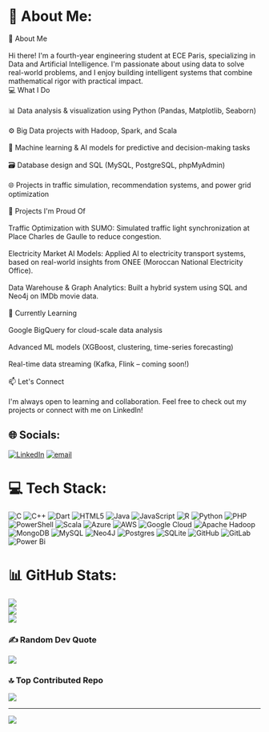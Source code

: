 # 💫 About Me:
👋 About Me<br><br>Hi there! I'm a fourth-year engineering student at ECE Paris, specializing in Data and Artificial Intelligence. I'm passionate about using data to solve real-world problems, and I enjoy building intelligent systems that combine mathematical rigor with practical impact.<br>💻 What I Do<br><br>    📊 Data analysis & visualization using Python (Pandas, Matplotlib, Seaborn)<br><br>    ⚙️ Big Data projects with Hadoop, Spark, and Scala<br><br>    🧠 Machine learning & AI models for predictive and decision-making tasks<br><br>    🗃️ Database design and SQL (MySQL, PostgreSQL, phpMyAdmin)<br><br>    🌐 Projects in traffic simulation, recommendation systems, and power grid optimization<br><br>🚀 Projects I'm Proud Of<br><br>    Traffic Optimization with SUMO: Simulated traffic light synchronization at Place Charles de Gaulle to reduce congestion.<br><br>    Electricity Market AI Models: Applied AI to electricity transport systems, based on real-world insights from ONEE (Moroccan National Electricity Office).<br><br>    Data Warehouse & Graph Analytics: Built a hybrid system using SQL and Neo4j on IMDb movie data.<br><br>🌱 Currently Learning<br><br>    Google BigQuery for cloud-scale data analysis<br><br>    Advanced ML models (XGBoost, clustering, time-series forecasting)<br><br>    Real-time data streaming (Kafka, Flink – coming soon!)<br><br>📫 Let's Connect<br><br>I'm always open to learning and collaboration. Feel free to check out my projects or connect with me on LinkedIn!<br>


## 🌐 Socials:
[![LinkedIn](https://img.shields.io/badge/LinkedIn-%230077B5.svg?logo=linkedin&logoColor=white)](https://linkedin.com/in/https://www.linkedin.com/in/fares-boukasba-b72173279/) [![email](https://img.shields.io/badge/Email-D14836?logo=gmail&logoColor=white)](mailto:fares.boukasba@edu.ece.fr) 

# 💻 Tech Stack:
![C](https://img.shields.io/badge/c-%2300599C.svg?style=for-the-badge&logo=c&logoColor=white) ![C++](https://img.shields.io/badge/c++-%2300599C.svg?style=for-the-badge&logo=c%2B%2B&logoColor=white) ![Dart](https://img.shields.io/badge/dart-%230175C2.svg?style=for-the-badge&logo=dart&logoColor=white) ![HTML5](https://img.shields.io/badge/html5-%23E34F26.svg?style=for-the-badge&logo=html5&logoColor=white) ![Java](https://img.shields.io/badge/java-%23ED8B00.svg?style=for-the-badge&logo=openjdk&logoColor=white) ![JavaScript](https://img.shields.io/badge/javascript-%23323330.svg?style=for-the-badge&logo=javascript&logoColor=%23F7DF1E) ![R](https://img.shields.io/badge/r-%23276DC3.svg?style=for-the-badge&logo=r&logoColor=white) ![Python](https://img.shields.io/badge/python-3670A0?style=for-the-badge&logo=python&logoColor=ffdd54) ![PHP](https://img.shields.io/badge/php-%23777BB4.svg?style=for-the-badge&logo=php&logoColor=white) ![PowerShell](https://img.shields.io/badge/PowerShell-%235391FE.svg?style=for-the-badge&logo=powershell&logoColor=white) ![Scala](https://img.shields.io/badge/scala-%23DC322F.svg?style=for-the-badge&logo=scala&logoColor=white) ![Azure](https://img.shields.io/badge/azure-%230072C6.svg?style=for-the-badge&logo=microsoftazure&logoColor=white) ![AWS](https://img.shields.io/badge/AWS-%23FF9900.svg?style=for-the-badge&logo=amazon-aws&logoColor=white) ![Google Cloud](https://img.shields.io/badge/GoogleCloud-%234285F4.svg?style=for-the-badge&logo=google-cloud&logoColor=white) ![Apache Hadoop](https://img.shields.io/badge/Apache%20Hadoop-66CCFF?style=for-the-badge&logo=apachehadoop&logoColor=black) ![MongoDB](https://img.shields.io/badge/MongoDB-%234ea94b.svg?style=for-the-badge&logo=mongodb&logoColor=white) ![MySQL](https://img.shields.io/badge/mysql-4479A1.svg?style=for-the-badge&logo=mysql&logoColor=white) ![Neo4J](https://img.shields.io/badge/Neo4j-008CC1?style=for-the-badge&logo=neo4j&logoColor=white) ![Postgres](https://img.shields.io/badge/postgres-%23316192.svg?style=for-the-badge&logo=postgresql&logoColor=white) ![SQLite](https://img.shields.io/badge/sqlite-%2307405e.svg?style=for-the-badge&logo=sqlite&logoColor=white) ![GitHub](https://img.shields.io/badge/github-%23121011.svg?style=for-the-badge&logo=github&logoColor=white) ![GitLab](https://img.shields.io/badge/gitlab-%23181717.svg?style=for-the-badge&logo=gitlab&logoColor=white) ![Power Bi](https://img.shields.io/badge/power_bi-F2C811?style=for-the-badge&logo=powerbi&logoColor=black)
# 📊 GitHub Stats:
![](https://github-readme-stats.vercel.app/api?username=faresboukasba&theme=tokyonight&hide_border=false&include_all_commits=true&count_private=true)<br/>
![](https://nirzak-streak-stats.vercel.app/?user=faresboukasba&theme=tokyonight&hide_border=false)<br/>
![](https://github-readme-stats.vercel.app/api/top-langs/?username=faresboukasba&theme=tokyonight&hide_border=false&include_all_commits=true&count_private=true&layout=compact)

### ✍️ Random Dev Quote
![](https://quotes-github-readme.vercel.app/api?type=horizontal&theme=radical)

### 🔝 Top Contributed Repo
![](https://github-contributor-stats.vercel.app/api?username=faresboukasba&limit=5&theme=dark&combine_all_yearly_contributions=true)

---
[![](https://visitcount.itsvg.in/api?id=faresboukasba&icon=0&color=0)](https://visitcount.itsvg.in)

<!-- Proudly created with GPRM ( https://gprm.itsvg.in ) -->
